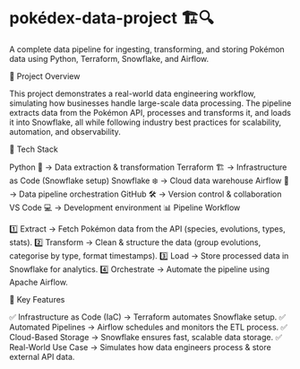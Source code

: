 # pokédex-data-project 🏗️🔍
A complete data pipeline for ingesting, transforming, and storing Pokémon data using Python, Terraform, Snowflake, and Airflow.

📌 Project Overview

This project demonstrates a real-world data engineering workflow, simulating how businesses handle large-scale data processing. The pipeline extracts data from the Pokémon API, processes and transforms it, and loads it into Snowflake, all while following industry best practices for scalability, automation, and observability.

🔧 Tech Stack

Python 🐍 → Data extraction & transformation
Terraform 🏗️ → Infrastructure as Code (Snowflake setup)
Snowflake ❄️ → Cloud data warehouse
Airflow 🔄 → Data pipeline orchestration
GitHub 🛠️ → Version control & collaboration
VS Code 💻 → Development environment
📊 Pipeline Workflow

1️⃣ Extract → Fetch Pokémon data from the API (species, evolutions, types, stats).
2️⃣ Transform → Clean & structure the data (group evolutions, categorise by type, format timestamps).
3️⃣ Load → Store processed data in Snowflake for analytics.
4️⃣ Orchestrate → Automate the pipeline using Apache Airflow.

🚀 Key Features

✅ Infrastructure as Code (IaC) → Terraform automates Snowflake setup.
✅ Automated Pipelines → Airflow schedules and monitors the ETL process.
✅ Cloud-Based Storage → Snowflake ensures fast, scalable data storage.
✅ Real-World Use Case → Simulates how data engineers process & store external API data.
